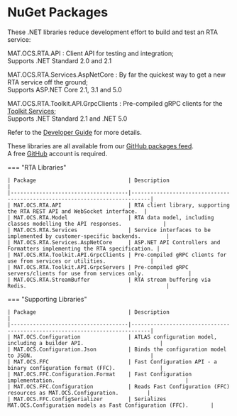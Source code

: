 # NuGet Packages

These .NET libraries reduce development effort to build and test an RTA service:

MAT.OCS.RTA.API
: Client API for testing and integration;  
  Supports .NET Standard 2.0 and 2.1

MAT.OCS.RTA.Services.AspNetCore
: By far the quickest way to get a new RTA service off the ground;  
  Supports ASP.NET Core 2.1, 3.1 and 5.0

MAT.OCS.RTA.Toolkit.API.GrpcClients
: Pre-compiled gRPC clients for the [Toolkit Services](../reference/services);  
  Supports .NET Standard 2.1 and .NET 5.0

Refer to the [Developer Guide](../devguide) for more details.

These libraries are all available from our [GitHub packages feed](https://github.com/mat-docs/packages).  
A free [GitHub](https://github.com/) account is required.

=== "RTA Libraries"

    | Package                             | Description                                                                |
    |-------------------------------------|----------------------------------------------------------------------------|
    | MAT.OCS.RTA.API                     | RTA client library, supporting the RTA REST API and WebSocket interface.  |
    | MAT.OCS.RTA.Model                   | RTA data model, including classes modelling the API responses.             |
    | MAT.OCS.RTA.Services                | Service interfaces to be implemented by customer-specific backends.        |
    | MAT.OCS.RTA.Services.AspNetCore     | ASP.NET API Controllers and Formatters implementing the RTA specification. |
    | MAT.OCS.RTA.Toolkit.API.GrpcClients | Pre-compiled gRPC clients for use from services or utilities.              |
    | MAT.OCS.RTA.Toolkit.API.GrpcServers | Pre-compiled gRPC servers/clients for use from services only.              |
    | MAT.OCS.RTA.StreamBuffer            | RTA stream buffering via Redis.                                            |

=== "Supporting Libraries"

    | Package                             | Description                                                                |
    |-------------------------------------|----------------------------------------------------------------------------|
    | MAT.OCS.Configuration               | ATLAS configuration model, including a builder API.                        |
    | MAT.OCS.Configuration.Json          | Binds the configuration model to JSON.                                     |
    | MAT.OCS.FFC                         | Fast Configuration API - a binary configuration format (FFC).              |
    | MAT.OCS.FFC.Configuration.Format    | Fast Configuration implementation.                                         |
    | MAT.OCS.FFC.Configuration           | Reads Fast Configuration (FFC) resources as MAT.OCS.Configuration.         |
    | MAT.OCS.FFC.ConfigSerializer        | Serializes MAT.OCS.Configuration models as Fast Configuration (FFC).       |

